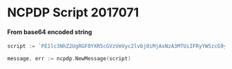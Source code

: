# NCPDP Script 2017071

#### From base64 encoded string
```go
script := `PE1lc3NhZ2UgRGF0YXR5cGVzVmVyc2lvbj0iMjAxNzA3MTUiIFRyYW5zcG9ydFZlcnNpb249IjIwMTcwNzE1IiBUcmFuc2FjdGlvbkRvbWFpbj0iU0NSSVBUIiBUcmFuc2FjdGlvblZlcnNpb249IjIwMTcwNzE1IiBTdHJ1Y3R1cmVzVmVyc2lvbj0iMjAxNzA3MTUiIEVDTFZlcnNpb249IjIwMTcwNzE1Ij48L01lc3NhZ2U+`

message, err := ncpdp.NewMessage(script)
```
